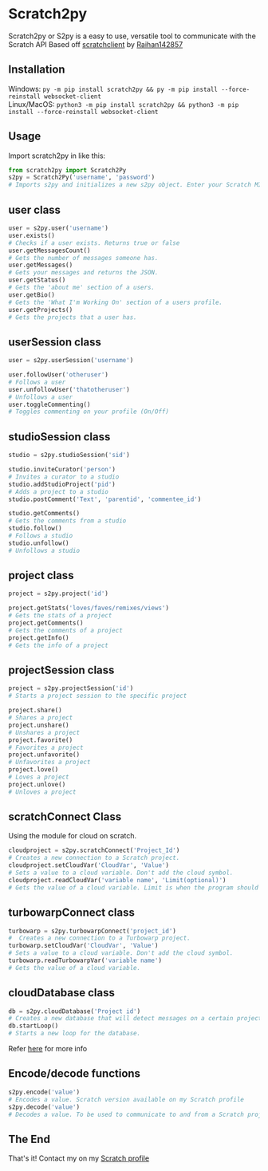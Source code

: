 # Scratch2py

Scratch2py or S2py is a easy to use, versatile tool to communicate with the Scratch API
Based off [scratchclient](https://github.com/CubeyTheCube/scratchclient) by [Raihan142857](https://scratch.mit.edu/users/Raihan142857/)

## Installation

Windows: `py -m pip install scratch2py && py -m pip install --force-reinstall websocket-client`
<br>
Linux/MacOS: `python3 -m pip install scratch2py && python3 -m pip install --force-reinstall websocket-client`

## Usage

Import scratch2py in like this:

```python
from scratch2py import Scratch2Py
s2py = Scratch2Py('username', 'password')
# Imports s2py and initializes a new s2py object. Enter your Scratch MIT credentials to create a connection with the API.
```

## user class

```python
user = s2py.user('username')
user.exists()
# Checks if a user exists. Returns true or false
user.getMessagesCount()
# Gets the number of messages someone has.
user.getMessages()
# Gets your messages and returns the JSON.
user.getStatus()
# Gets the 'about me' section of a users.
user.getBio()
# Gets the 'What I'm Working On' section of a users profile.
user.getProjects()
# Gets the projects that a user has.
```

## userSession class

```python
user = s2py.userSession('username')

user.followUser('otheruser')
# Follows a user
user.unfollowUser('thatotheruser')
# Unfollows a user
user.toggleCommenting()
# Toggles commenting on your profile (On/Off)
```

## studioSession class

```python
studio = s2py.studioSession('sid')

studio.inviteCurator('person')
# Invites a curator to a studio
studio.addStudioProject('pid')
# Adds a project to a studio
studio.postComment('Text', 'parentid', 'commentee_id')

studio.getComments()
# Gets the comments from a studio
studio.follow()
# Follows a studio
studio.unfollow()
# Unfollows a studio
```

## project class

```python
project = s2py.project('id')

project.getStats('loves/faves/remixes/views')
# Gets the stats of a project
project.getComments()
# Gets the comments of a project
project.getInfo()
# Gets the info of a project
```

## projectSession class

```python
project = s2py.projectSession('id')
# Starts a project session to the specific project

project.share()
# Shares a project
project.unshare()
# Unshares a project
project.favorite()
# Favorites a project
project.unfavorite()
# Unfavorites a project
project.love()
# Loves a project
project.unlove()
# Unloves a project
```

## scratchConnect Class

Using the module for cloud on scratch.

```python
cloudproject = s2py.scratchConnect('Project_Id')
# Creates a new connection to a Scratch project.
cloudproject.setCloudVar('CloudVar', 'Value')
# Sets a value to a cloud variable. Don't add the cloud symbol.
cloudproject.readCloudVar('variable name', 'Limit(optional)')
# Gets the value of a cloud variable. Limit is when the program should stop looking for the value. Limit is 1000 by default.
```

## turbowarpConnect class

```python
turbowarp = s2py.turbowarpConnect('project_id')
#  Creates a new connection to a Turbowarp project.
turbowarp.setCloudVar('CloudVar', 'Value')
# Sets a value to a cloud variable. Don't add the cloud symbol.
turbowarp.readTurbowarpVar('variable name')
# Gets the value of a cloud variable. 
```

## cloudDatabase class

```python
db = s2py.cloudDatabase('Project id')
# Creates a new database that will detect messages on a certain project id
db.startLoop()
# Starts a new loop for the database. 
```
Refer [here](https://scratch.mit.edu/projects/574032493/) for more info


## Encode/decode functions

```python
s2py.encode('value')
# Encodes a value. Scratch version available on my Scratch profile
s2py.decode('value')
# Decodes a value. To be used to communicate to and from a Scratch project.
```

## The End

That's it!
Contact my on my [Scratch profile](https://scratch.mit.edu/users/TheCloudDev/#comments)
